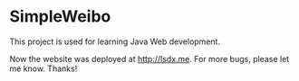 # SimpleWeibo

This project is used for learning Java Web development. 

Now the website was deployed at http://lsdx.me. For more bugs, please let me know. Thanks!
